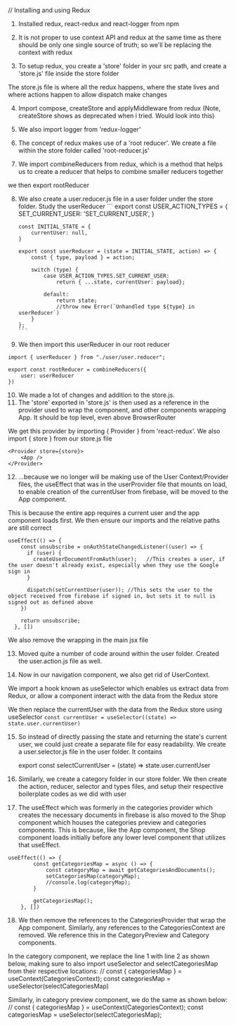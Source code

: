 // Installing and using Redux 

1.  Installed redux, react-redux and react-logger from npm
2.  It is not proper to use context API and redux at the same time as there should be only one single source of truth; so we'll be replacing the context with redux

3.  To setup redux, you create a 'store' folder in your src path, and create a 'store.js' file inside the store folder

The store.js file is where all the redux happens, where the state lives and where actions happen to allow dispatch make changes

4.  Import compose, createStore and applyMiddleware from redux (Note, createStore shows as deprecated when i tried. Would look into this)

5.  We also import logger from 'redux-logger'

6.  The concept of redux makes use of a 'root reducer'. We create a file within the store folder called 'root-reducer.js'

7.  We import combineReducers from redux, which is a method that helps us to create a reducer that helps to combine smaller reducers together

we then export rootReducer

8.  We also create a user.reducer.js file in a user folder under the store folder.
    Study the userReducer 
        ```
        export const USER_ACTION_TYPES = {
            SET_CURRENT_USER: 'SET_CURRENT_USER',
        }

        const INITIAL_STATE = {
            currentUser: null,
        }

        export const userReducer = (state = INITIAL_STATE, action) => {
            const { type, payload } = action;

            switch (type) {
                case USER_ACTION_TYPES.SET_CURRENT_USER:
                    return { ...state, currentUser: payload};
            
                default:
                    return state;
                    //throw new Error(`Unhandled type ${type} in userReducer`)
            }
        };
        ```

9.  We then import this userReducer in our root reducer
```
import { userReducer } from "./user/user.reducer";

export const rootReducer = combineReducers({
    user: userReducer
})
```

10. We made a lot of changes and addition to the store.js. 
11. The 'store' exported in 'store.js' is then used as a reference in the provider used to wrap the <App /> component, and other components wrapping App. It should be top level, even above BrowserRouter

We get this provider by importing { Provider } from 'react-redux'. We also import { store } from our store.js file

    <Provider store={store}>
        <App />
    </Provider>

12. ...because we no longer will be making use of the User Context/Provider files, the useEffect that was in the userProvider file that mounts on load, to enable creation of the currentUser from firebase, will be moved to the App component.

This is because the entire app requires a current user and the app component loads first. We then ensure our imports and the relative paths are still correct

```
useEffect(() => {
    const unsubscribe = onAuthStateChangedListener((user) => {
      if (user) {
        createUserDocumentFromAuth(user);   //This creates a user, if the user doesn't already exist, especially when they use the Google sign in
      }

      dispatch(setCurrentUser(user)); //This sets the user to the object received from firebase if signed in, but sets it to null is signed out as defined above
    })

    return unsubscribe;
  }, [])
```

We also remove the <UserProvider> wrapping <App /> in the main jsx file

13. Moved quite a number of code around within the user folder. Created the user.action.js file as well.

14. Now in our navigation component, we also get rid of UserContext.

We import a hook known as useSelector which enables us extract data from Redux, or allow a component interact with the data from the Redux store

We then replace the currentUser with the data from the Redux store using useSelector
    ```const currentUser = useSelector((state) => state.user.currentUser)```

15. So instead of directly passing the state and returning the state's current user, we could just create a separate file for easy readability. We create a user.selector.js file in the user folder. It contains

    export const selectCurrentUser = (state) => state.user.currentUser

16. Similarly, we create a category folder in our store folder. We then create the action, reducer, selector and types files, and setup their respective boilerplate codes as we did with user

17. The useEffect which was formerly in the categories provider which creates the necessary documents in firebase is also moved to the Shop component which houses the categories preview and categories components. This is because, like the App component, the Shop component loads initially before any lower level component that utilizes that useEffect.

```
useEffect(() => {
        const getCategoriesMap = async () => {
            const categoryMap = await getCategoriesAndDocuments();
            setCategoriesMap(categoryMap);
            //console.log(categoryMap);
        }

        getCategoriesMap();
    }, [])

```

18. We then remove the references to the CategoriesProvider that wrap the App component. Similarly, any references to the CategoriesContext are removed. We reference this in the CategoryPreview and Category components.

In the category component, we replace the line 1 with line 2 as shown below, making sure to also import useSelector and selectCategoriesMap from their respective locations:
    // const { categoriesMap } = useContext(CategoriesContext);
    const categoriesMap = useSelector(selectCategoriesMap)

Similarly, in category preview component, we do the same as shown below:
    // const { categoriesMap } = useContext(CategoriesContext);
    const categoriesMap = useSelector(selectCategoriesMap);